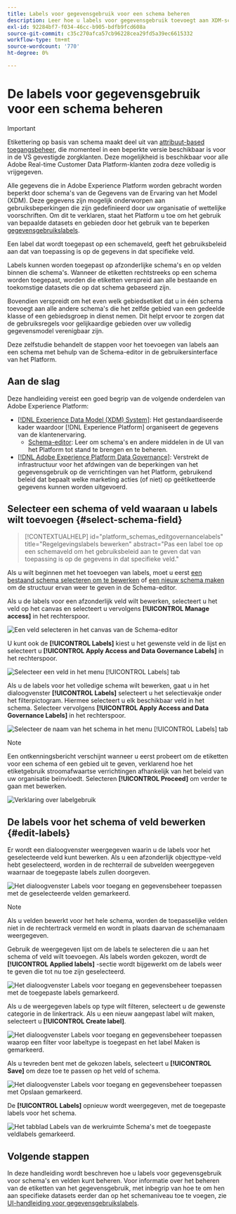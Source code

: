 ```yaml
---
title: Labels voor gegevensgebruik voor een schema beheren
description: Leer hoe u labels voor gegevensgebruik toevoegt aan XDM-schemavelden (Experience Data Model) in de gebruikersinterface van Adobe Experience Platform.
exl-id: 92284bf7-f034-46cc-b905-bdfb9fcd608a
source-git-commit: c35c270afca57cb96228cea29fd5a39ec6615332
workflow-type: tm+mt
source-wordcount: '770'
ht-degree: 0%

---
```


# De labels voor gegevensgebruik voor een schema beheren

>[!IMPORTANT]
>
>Etikettering op basis van schema maakt deel uit van [attribuut-based toegangsbeheer](../../access-control/abac/overview.md), die momenteel in een beperkte versie beschikbaar is voor in de VS gevestigde zorgklanten. Deze mogelijkheid is beschikbaar voor alle Adobe Real-time Customer Data Platform-klanten zodra deze volledig is vrijgegeven.

Alle gegevens die in Adobe Experience Platform worden gebracht worden beperkt door schema&#39;s van de Gegevens van de Ervaring van het Model (XDM). Deze gegevens zijn mogelijk onderworpen aan gebruiksbeperkingen die zijn gedefinieerd door uw organisatie of wettelijke voorschriften. Om dit te verklaren, staat het Platform u toe om het gebruik van bepaalde datasets en gebieden door het gebruik van te beperken [gegevensgebruikslabels](../../data-governance/labels/overview.md).

Een label dat wordt toegepast op een schemaveld, geeft het gebruiksbeleid aan dat van toepassing is op de gegevens in dat specifieke veld.

Labels kunnen worden toegepast op afzonderlijke schema&#39;s en op velden binnen die schema&#39;s. Wanneer de etiketten rechtstreeks op een schema worden toegepast, worden die etiketten verspreid aan alle bestaande en toekomstige datasets die op dat schema gebaseerd zijn.

Bovendien verspreidt om het even welk gebiedsetiket dat u in één schema toevoegt aan alle andere schema&#39;s die het zelfde gebied van een gedeelde klasse of een gebiedsgroep in dienst nemen. Dit helpt ervoor te zorgen dat de gebruiksregels voor gelijkaardige gebieden over uw volledig gegevensmodel verenigbaar zijn.

Deze zelfstudie behandelt de stappen voor het toevoegen van labels aan een schema met behulp van de Schema-editor in de gebruikersinterface van het Platform.

## Aan de slag

Deze handleiding vereist een goed begrip van de volgende onderdelen van Adobe Experience Platform:

* [[!DNL Experience Data Model (XDM) System]](../home.md): Het gestandaardiseerde kader waardoor [!DNL Experience Platform] organiseert de gegevens van de klantenervaring.
   * [Schema-editor](../ui/overview.md): Leer om schema&#39;s en andere middelen in de UI van het Platform tot stand te brengen en te beheren.
* [[!DNL Adobe Experience Platform Data Governance]](../../data-governance/home.md): Verstrekt de infrastructuur voor het afdwingen van de beperkingen van het gegevensgebruik op de verrichtingen van het Platform, gebruikend beleid dat bepaalt welke marketing acties (of niet) op geëtiketteerde gegevens kunnen worden uitgevoerd.

## Selecteer een schema of veld waaraan u labels wilt toevoegen {#select-schema-field}

>[!CONTEXTUALHELP]
>id="platform_schemas_editgovernancelabels"
>title="Regelgevingslabels bewerken"
>abstract="Pas een label toe op een schemaveld om het gebruiksbeleid aan te geven dat van toepassing is op de gegevens in dat specifieke veld."

Als u wilt beginnen met het toevoegen van labels, moet u eerst [een bestaand schema selecteren om te bewerken](../ui/resources/schemas.md#edit) of [een nieuw schema maken](../ui/resources/schemas.md#create) om de structuur ervan weer te geven in de Schema-editor.

Als u de labels voor een afzonderlijk veld wilt bewerken, selecteert u het veld op het canvas en selecteert u vervolgens **[!UICONTROL Manage access]** in het rechterspoor.

![Een veld selecteren in het canvas van de Schema-editor](../images/tutorials/labels/manage-access.png)

U kunt ook de **[!UICONTROL Labels]** kiest u het gewenste veld in de lijst en selecteert u **[!UICONTROL Apply Access and Data Governance Labels]** in het rechterspoor.

![Selecteer een veld in het menu [!UICONTROL Labels] tab](../images/tutorials/labels/select-field-on-labels-tab.png)

Als u de labels voor het volledige schema wilt bewerken, gaat u in het dialoogvenster **[!UICONTROL Labels]** selecteert u het selectievakje onder het filterpictogram. Hiermee selecteert u elk beschikbaar veld in het schema. Selecteer vervolgens **[!UICONTROL Apply Access and Data Governance Labels]** in het rechterspoor.

![Selecteer de naam van het schema in het menu [!UICONTROL Labels] tab](../images/tutorials/labels/select-schema-on-labels-tab.png)

>[!NOTE]
>
>Een ontkenningsbericht verschijnt wanneer u eerst probeert om de etiketten voor een schema of een gebied uit te geven, verklarend hoe het etiketgebruik stroomafwaartse verrichtingen afhankelijk van het beleid van uw organisatie beïnvloedt. Selecteren **[!UICONTROL Proceed]** om verder te gaan met bewerken.
>
>![Verklaring over labelgebruik](../images/tutorials/labels/disclaimer.png)

## De labels voor het schema of veld bewerken {#edit-labels}

Er wordt een dialoogvenster weergegeven waarin u de labels voor het geselecteerde veld kunt bewerken. Als u een afzonderlijk objecttype-veld hebt geselecteerd, worden in de rechterrail de subvelden weergegeven waarnaar de toegepaste labels zullen doorgeven.

![Het dialoogvenster Labels voor toegang en gegevensbeheer toepassen met de geselecteerde velden gemarkeerd.](../images/tutorials/labels/edit-labels.png)

>[!NOTE]
>
>Als u velden bewerkt voor het hele schema, worden de toepasselijke velden niet in de rechtertrack vermeld en wordt in plaats daarvan de schemanaam weergegeven.

Gebruik de weergegeven lijst om de labels te selecteren die u aan het schema of veld wilt toevoegen. Als labels worden gekozen, wordt de **[!UICONTROL Applied labels]** -sectie wordt bijgewerkt om de labels weer te geven die tot nu toe zijn geselecteerd.

![Het dialoogvenster Labels voor toegang en gegevensbeheer toepassen met de toegepaste labels gemarkeerd.](../images/tutorials/labels/applied-labels.png)

Als u de weergegeven labels op type wilt filteren, selecteert u de gewenste categorie in de linkertrack. Als u een nieuw aangepast label wilt maken, selecteert u **[!UICONTROL Create label]**.

![Het dialoogvenster Labels voor toegang en gegevensbeheer toepassen waarop een filter voor labeltype is toegepast en het label Maken is gemarkeerd.](../images/tutorials/labels/filter-and-create-custom.png)

Als u tevreden bent met de gekozen labels, selecteert u **[!UICONTROL Save]** om deze toe te passen op het veld of schema.

![Het dialoogvenster Labels voor toegang en gegevensbeheer toepassen met Opslaan gemarkeerd.](../images/tutorials/labels/save-labels.png)

De **[!UICONTROL Labels]** opnieuw wordt weergegeven, met de toegepaste labels voor het schema.

![Het tabblad Labels van de werkruimte Schema&#39;s met de toegepaste veldlabels gemarkeerd.](../images/tutorials/labels/field-labels-added.png)

## Volgende stappen

In deze handleiding wordt beschreven hoe u labels voor gegevensgebruik voor schema&#39;s en velden kunt beheren. Voor informatie over het beheren van de etiketten van het gegevensgebruik, met inbegrip van hoe te om hen aan specifieke datasets eerder dan op het schemaniveau toe te voegen, zie [UI-handleiding voor gegevensgebruikslabels](../../data-governance/labels/user-guide.md).
